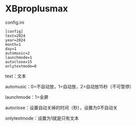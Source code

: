 # XBproplusmax

config.ini

```
[config]
text=2024
year=2024
month=1
day=1
automusic=2
launchmode=1
autoclose=15
onlytextmode=0

```

text：文本  

automusic：0=不自动放，1=自动放，2=自动放15秒（不可暂停）  

launchmode：1=全屏

autoclose：设置自动关掉的时间（秒），设置为0不自动关

onlytextmode：设置为1就是只有文本
